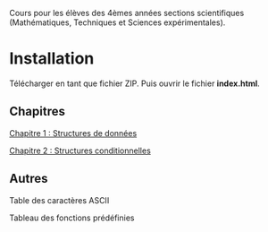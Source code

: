 ﻿Cours pour les élèves des 4èmes années sections scientifiques (Mathématiques, Techniques et Sciences expérimentales).

# Installation

Télécharger en tant que fichier ZIP. Puis ouvrir le fichier **index.html**.

## Chapitres

[Chapitre 1 : Structures de données](chapitre_01.html)

[Chapitre 2 : Structures conditionnelles](chapitre_02.html)

## Autres

Table des caractères ASCII

Tableau des fonctions prédéfinies